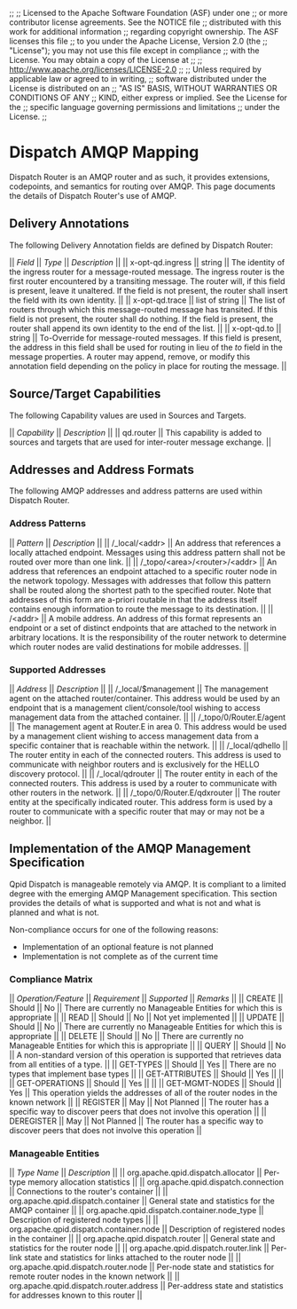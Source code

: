 ;;
;; Licensed to the Apache Software Foundation (ASF) under one
;; or more contributor license agreements.  See the NOTICE file
;; distributed with this work for additional information
;; regarding copyright ownership.  The ASF licenses this file
;; to you under the Apache License, Version 2.0 (the
;; "License"); you may not use this file except in compliance
;; with the License.  You may obtain a copy of the License at
;; 
;;   http://www.apache.org/licenses/LICENSE-2.0
;; 
;; Unless required by applicable law or agreed to in writing,
;; software distributed under the License is distributed on an
;; "AS IS" BASIS, WITHOUT WARRANTIES OR CONDITIONS OF ANY
;; KIND, either express or implied.  See the License for the
;; specific language governing permissions and limitations
;; under the License.
;;

# Dispatch AMQP Mapping

Dispatch Router is an AMQP router and as such, it provides extensions,
codepoints, and semantics for routing over AMQP.  This page documents
the details of Dispatch Router's use of AMQP.


## Delivery Annotations

The following Delivery Annotation fields are defined by Dispatch Router:

  || *Field* || *Type* || *Description* ||
  || <span style="white-space: nowrap;">x-opt-qd.ingress</span> || string || The identity of the ingress router for a message-routed message.  The ingress router is the first router encountered by a transiting message.  The router will, if this field is present, leave it unaltered.  If the field is not present, the router shall insert the field with its own identity. ||
  || <span style="white-space: nowrap;">x-opt-qd.trace</span> || list of string || The list of routers through which this message-routed message has transited.  If this field is not present, the router shall do nothing.  If the field is present, the router shall append its own identity to the end of the list. ||
  || x-opt-qd.to || string || To-Override for message-routed messages.  If this field is present, the address in this field shall be used for routing in lieu of the *to* field in the message properties.  A router may append, remove, or modify this annotation field depending on the policy in place for routing the message. ||


## Source/Target Capabilities

The following Capability values are used in Sources and Targets.

  || *Capability* || *Description* ||
  || qd.router || This capability is added to sources and targets that are used for inter-router message exchange. ||


## Addresses and Address Formats

The following AMQP addresses and address patterns are used within Dispatch Router.

### Address Patterns

  || *Pattern* || *Description* ||
  || /_local/&lt;addr&gt; || An address that references a locally attached endpoint.  Messages using this address pattern shall not be routed over more than one link. ||
  || <span style="white-space: nowrap;">/_topo/&lt;area&gt;/&lt;router&gt;/&lt;addr&gt;</span> || An address that references an endpoint attached to a specific router node in the network topology.  Messages with addresses that follow this pattern shall be routed along the shortest path to the specified router.  Note that addresses of this form are a-priori routable in that the address itself contains enough information to route the message to its destination. ||
  || /&lt;addr&gt; || A mobile address.  An address of this format represents an endpoint or a set of distinct endpoints that are attached to the network in arbitrary locations.  It is the responsibility of the router network to determine which router nodes are valid destinations for mobile addresses. ||

### Supported Addresses

  || *Address* || *Description* ||
  || /_local/$management || The management agent on the attached router/container.  This address would be used by an endpoint that is a management client/console/tool wishing to access management data from the attached container. ||
  || <span style="white-space: nowrap;">/_topo/0/Router.E/agent</span> || The management agent at Router.E in area 0.  This address would be used by a management client wishing to access management data from a specific container that is reachable within the network. ||
  || /_local/qdhello || The router entity in each of the connected routers.  This address is used to communicate with neighbor routers and is exclusively for the HELLO discovery protocol. ||
  || /_local/qdrouter || The router entity in each of the connected routers.  This address is used by a router to communicate with other routers in the network. ||
  || <span style="white-space: nowrap;">/_topo/0/Router.E/qdxrouter</span> || The router entity at the specifically indicated router.  This address form is used by a router to communicate with a specific router that may or may not be a neighbor. ||

## Implementation of the AMQP Management Specification

Qpid Dispatch is manageable remotely via AMQP.  It is compliant to a limited degree with the emerging AMQP Management specification.  This section provides the details of what is supported and what is not and what is planned and what is not.

Non-compliance occurs for one of the following reasons:

  - Implementation of an optional feature is not planned
  - Implementation is not complete as of the current time
  
### Compliance Matrix

  || *Operation/Feature* || *Requirement* || *Supported* || *Remarks* ||
  || CREATE || Should || No || There are currently no Manageable Entities for which this is appropriate ||
  || READ || Should || No || Not yet implemented ||
  || UPDATE || Should || No || There are currently no Manageable Entities for which this is appropriate ||
  || DELETE || Should || No || There are currently no Manageable Entities for which this is appropriate ||
  || QUERY || Should || No || A non-standard version of this operation is supported that retrieves data from all entities of a type. ||
  || GET-TYPES || Should || Yes || There are no types that implement base types ||
  || GET-ATTRIBUTES || Should || Yes || ||
  || GET-OPERATIONS || Should || Yes || ||
  || GET-MGMT-NODES || Should || Yes || This operation yields the addresses of all of the router nodes in the known network ||
  || REGISTER || May || Not Planned || The router has a specific way to discover peers that does not involve this operation ||
  || DEREGISTER || May || Not Planned || The router has a specific way to discover peers that does not involve this operation ||

### Manageable Entities

  || *Type Name* || *Description* ||
  || org.apache.qpid.dispatch.allocator || Per-type memory allocation statistics ||
  || org.apache.qpid.dispatch.connection || Connections to the router's container ||
  || org.apache.qpid.dispatch.container || General state and statistics for the AMQP container ||
  || org.apache.qpid.dispatch.container.node_type || Description of registered node types ||
  || org.apache.qpid.dispatch.container.node || Description of registered nodes in the container ||
  || org.apache.qpid.dispatch.router || General state and statistics for the router node ||
  || org.apache.qpid.dispatch.router.link || Per-link state and statistics for links attached to the router node ||
  || org.apache.qpid.dispatch.router.node || Per-node state and statistics for remote router nodes in the known network ||
  || org.apache.qpid.dispatch.router.address || Per-address state and statistics for addresses known to this router ||
